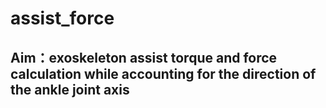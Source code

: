 # assist_force

## Aim：exoskeleton assist torque and force calculation while accounting for the direction of the ankle joint axis
